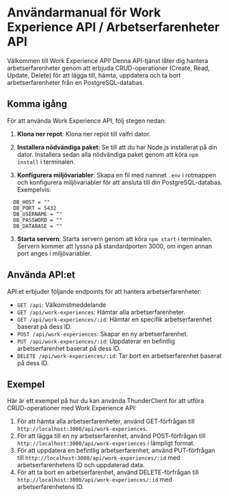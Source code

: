 # Användarmanual för Work Experience API / Arbetserfarenheter API

Välkommen till Work Experience API! Denna API-tjänst låter dig hantera arbetserfarenheter genom att erbjuda CRUD-operationer (Create, Read, Update, Delete) för att lägga till, hämta, uppdatera och ta bort arbetserfarenheter från en PostgreSQL-databas.

## Komma igång

För att använda Work Experience API, följ stegen nedan:

1. **Klona ner repot**: Klona ner repot till valfri dator. 

2. **Installera nödvändiga paket**: Se till att du har Node.js installerat på din dator. Installera sedan alla nödvändiga paket genom att köra `npm install` i terminalen.

3. **Konfigurera miljövariabler**: Skapa en fil med namnet `.env` i rotmappen och konfigurera miljövariabler för att ansluta till din PostgreSQL-databas. Exempelvis:

  ```plaintext
    DB_HOST = ""
    DB_PORT = 5432
    DB_USERNAME = ""
    DB_PASSWORD = ""
    DB_DATABASE = ""
  ```
3. **Starta servern**: Starta servern genom att köra `npm start` i terminalen. Servern kommer att lyssna på standardporten 3000, om ingen annan port anges i miljövariabler.

## Använda API:et

API:et erbjuder följande endpoints för att hantera arbetserfarenheter:
- `GET /api`: Välkomstmeddelande
- `GET /api/work-experiences`: Hämtar alla arbetserfarenheter.
- `GET /api/work-experiences/:id`: Hämtar en specifik arbetserfarenhet baserat på dess ID.
- `POST /api/work-experiences`: Skapar en ny arbetserfarenhet.
- `PUT /api/work-experiences/:id`: Uppdaterar en befintlig arbetserfarenhet baserat på dess ID.
- `DELETE /api/work-experiences/:id`: Tar bort en arbetserfarenhet baserat på dess ID.

## Exempel

Här är ett exempel på hur du kan använda ThunderClient för att utföra CRUD-operationer med Work Experience API:

1. För att hämta alla arbetserfarenheter, använd GET-förfrågan till `http://localhost:3000/api/work-experiences`.
2. För att lägga till en ny arbetserfarenhet, använd POST-förfrågan till `http://localhost:3000/api/work-experiences` i lämpligt format.
3. För att uppdatera en befintlig arbetserfarenhet, använd PUT-förfrågan till `http://localhost:3000/api/work-experiences/:id` med arbetserfarenhetens ID och uppdaterad data.
4. För att ta bort en arbetserfarenhet, använd DELETE-förfrågan till `http://localhost:3000/api/work-experiences/:id` med arbetserfarenhetens ID.
